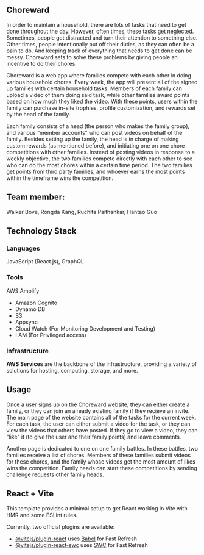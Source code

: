 ## Choreward
In order to maintain a household, there are lots of tasks that need to get done throughout the day. However, often times, these tasks get neglected. Sometimes, people get distracted and turn their attention to something else. Other times, people intentionally put off their duties, as they can often be a pain to do. And keeping track of everything that needs to get done can be messy. Choreward sets to solve these problems by giving people an incentive to do their chores.

Choreward is a web app where families compete with each other in doing various household chores. Every week, the app will present all of the signed up families with certain household tasks. Members of each family can upload a video of them doing said task, while other families award points based on how much they liked the video. With these points, users within the family can purchase in-site trophies, profile customization, and rewards set by the head of the family.

Each family consists of a head (the person who makes the family group), and various “member accounts” who can post videos on behalf of the family. Besides setting up the family, the head is in charge of making custom rewards (as mentioned before), and initiating one on one chore competitions with other families. Instead of posting videos in response to a weekly objective, the two families compete directly with each other to see who can do the most chores within a certain time period. The two families get points from third party families, and whoever earns the most points within the timeframe wins the competition.
## Team member:

Walker Bove, Rongda Kang, Ruchita Paithankar, Hantao Guo

## Technology Stack

### Languages
JavaScript (React.js), GraphQL

### Tools
AWS Amplify
- Amazon Cognito
- Dynamo DB
- S3
- Appsync
- Cloud Watch (For Monitoring Development and Testing)
- I AM (For Privileged access)

### Infrastructure
**AWS Services**
are the backbone of the infrastructure, providing a variety of solutions for hosting, computing, storage, and more. 

## Usage

Once a user signs up on the Choreward website, they can either create a family, or they can join an already existing family if they recieve an invite. The main page of the website contains all of the tasks for the current week. For each task, the user can either submit a video for the task, or they can view the videos that others have posted. If they go to view a video, they can "like" it (to give the user and their family points) and leave comments.

Another page is dedicated to one on one family battles. In these battles, two families receive a list of chores. Members of these families submit videos for these chores, and 
the family whose videos get the most amount of likes wins the competition. Family heads can start these competitions by sending challenge requests other family heads.

## React + Vite

This template provides a minimal setup to get React working in Vite with HMR and some ESLint rules.

Currently, two official plugins are available:

- [@vitejs/plugin-react](https://github.com/vitejs/vite-plugin-react/blob/main/packages/plugin-react/README.md) uses [Babel](https://babeljs.io/) for Fast Refresh
- [@vitejs/plugin-react-swc](https://github.com/vitejs/vite-plugin-react-swc) uses [SWC](https://swc.rs/) for Fast Refresh
